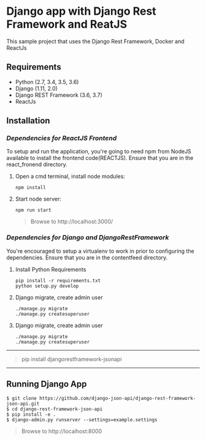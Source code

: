# Django app with Django Rest Framework and ReatJS
This sample project that uses the Django Rest Framework, Docker and ReactJs
## Requirements
* Python (2.7, 3.4, 3.5, 3.6)
* Django (1.11, 2.0)
* Django REST Framework (3.6, 3.7)
* ReactJs
## Installation 
### __*Dependencies for ReactJS Frontend*__
To setup and run the application, you're going to need npm from NodeJS available to install the frontend code(REACTJS).
Ensure that you are in the react_fronend directory.

1. Open a cmd terminal, install node modules:
    ```
    npm install 
    ```
2. Start node server:
    ```
    npm run start
    ```
    > Browse to http://localhost:3000/


### __*Dependencies for Django and DjangoRestFramework*__
You're encouraged to setup a virtualenv to work in prior to configuring the dependencies.
Ensure that you are in the contentfeed directory.
1. Install Python Requirements
    ```
    pip install -r requirements.txt
    python setup.py develop 
    ```
2. Django migrate, create admin user
    ```
    ./manage.py migrate
    ./manage.py createsuperuser
    ```
3. Django migrate, create admin user
    ```
    ./manage.py migrate
    ./manage.py createsuperuser
    ```
---
> pip install djangorestframework-jsonapi
---


## Running Django App
```
$ git clone https://github.com/django-json-api/django-rest-framework-json-api.git
$ cd django-rest-framework-json-api
$ pip install -e .
$ django-admin.py runserver --settings=example.settings
```
> Browse to http://localhost:8000
